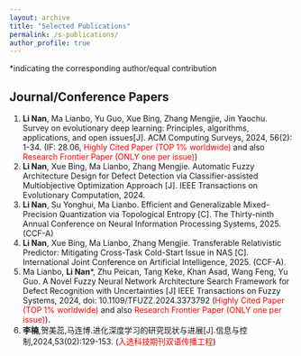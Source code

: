 ```yaml
---
layout: archive
title: "Selected Publications"
permalink: /s-publications/
author_profile: true
---
```


*indicating the corresponding author/equal contribution

## Journal/Conference Papers
1. **Li Nan**, Ma Lianbo, Yu Guo, Xue Bing, Zhang Mengjie, Jin Yaochu. Survey on evolutionary deep learning: Principles, algorithms, applications, and open issues[J]. ACM Computing Surveys, 2024, 56(2): 1-34. (IF: 28.06, <span style="color:red">Highly Cited Paper (TOP 1% worldwide)</span> and also <span style="color:red">Research Frontier Paper (ONLY one per issue)</span>)
2. **Li Nan**, Xue Bing, Ma Lianbo, Zhang Mengjie. Automatic Fuzzy Architecture Design for Defect Detection via Classifier-assisted Multiobjective Optimization Approach [J]. IEEE Transactions on Evolutionary Computation, 2024.
3. **Li Nan**, Su Yonghui, Ma Lianbo. Efficient and Generalizable Mixed-Precision Quantization via Topological Entropy [C]. The Thirty-ninth Annual Conference on Neural Information Processing Systems, 2025. (CCF-A)
4. **Li Nan**, Xue Bing, Ma Lianbo, Zhang Mengjie. Transferable Relativistic Predictor: Mitigating Cross-Task Cold-Start Issue in NAS [C]. International Joint Conference on Artificial Intelligence, 2025. (CCF-A).
5. Ma Lianbo, **Li Nan***, Zhu Peican, Tang Keke, Khan Asad, Wang Feng, Yu Guo. A Novel Fuzzy Neural Network Architecture Search Framework for Defect Recognition with Uncertainties [J] IEEE Transactions on Fuzzy Systems, 2024, doi: 10.1109/TFUZZ.2024.3373792 (<span style="color:red">Highly Cited Paper (TOP 1% worldwide)</span> and also <span style="color:red">Research Frontier Paper (ONLY one per issue)</span>).
6. **李楠**,贺美蕊,马连博.进化深度学习的研究现状与进展[J].信息与控制,2024,53(02):129-153. (<span style="color:red">入选科技期刊双语传播工程</span>)

